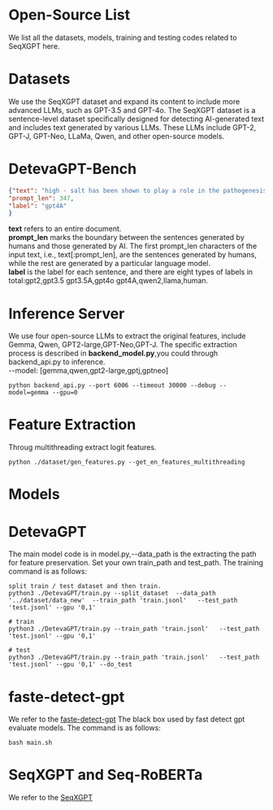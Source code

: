 # Open-Source List
We list all the datasets, models, training and testing codes related to SeqXGPT here.
# Datasets
We use the SeqXGPT dataset and expand its content to include more advanced LLMs, such as GPT-3.5 and GPT-4o. The SeqXGPT dataset is a sentence-level dataset specifically designed for detecting AI-generated text and includes text generated by various LLMs. These LLMs include GPT-2, GPT-J, GPT-Neo, LLaMa, Qwen, and other open-source models.
# DetevaGPT-Bench
```json
{"text": "high - salt has been shown to play a role in the pathogenesis of autoimmune disease . in this study , we investigated the effect of high - salt on the production of inflammatory mediators by arpe-19 cells and the possible mechanisms involved . arpe-19 cells were cultured with lps in dmem to which extra nacl had been added ( 20  mm and 40  mm ) .  High salt intake has been linked to the development of autoimmune diseases. In our study, we explored how high salt levels affect the production of inflammatory mediators in ARPE-19 cells and delved into the possible underlying mechanisms. We cultured ARPE-19 cells with LPS in DMEM, adding extra NaCl at concentrations of 20 mM and 40 mM.\n\nThe cells were incubated for 24 hours, after which we collected the supernatants and used ELISA to detect inflammatory cytokines. We also performed an MTT assay to check cell viability, ensuring that any observed effects weren't due to cytotoxicity.\n\nOur findings indicated that higher salt conditions significantly boosted the production of pro-inflammatory cytokines like IL-6 and TNF-\u03b1 in a dose-dependent manner. Additionally, we noticed an upregulation in the NF-\u03baB signaling pathway, suggesting it may play a role in the inflammatory response triggered by high salt.\n\nTo understand the mechanisms further, we conducted a Western blot analysis to observe the expression levels of key proteins in the NF-\u03baB pathway. We discovered that high salt conditions caused increased phosphorylation of I\u03baB\u03b1, indicating activation of NF-\u03baB.\n\nIn conclusion, our study suggests that high salt levels can heighten inflammatory responses in ARPE-19 cells through the activation of the NF-\u03baB signaling pathway. These insights shed light on how a high salt diet might contribute to the development of autoimmune diseases.",  
"prompt_len": 347,  
"label": "gpt4A"  
}
```
**text** refers to an entire document.  
**prompt_len** marks the boundary between the sentences generated by humans and those generated by AI. The first prompt_len characters of the input text, i.e., text[:prompt_len], are the sentences generated by humans, while the rest are generated by a particular language model.  
**label** is the label for each sentence, and there are eight types of labels in total:gpt2,gpt3.5 gpt3.5A,gpt4o gpt4A,qwen2,llama,human.  

# Inference Server
We use four open-source LLMs to extract the original features, include Gemma, Qwen, GPT2-large,GPT-Neo,GPT-J. The specific extraction process is described in **backend_model.py**,you could through backend_api.py to inference.  
--model: [gemma,qwen,gpt2-large,gptj,gptneo]
```plaintext
python backend_api.py --port 6006 --timeout 30000 --debug --model=gemma --gpu=0
```
# Feature Extraction 
Throug multithreading extract logit features.
```plaintext
python ./dataset/gen_features.py --get_en_features_multithreading
```
# Models
# DetevaGPT
The main model code is in model.py,--data_path is the extracting the path for feature preservation. Set your own train_path and test_path. The training command is as follows:
```plaintext
split train / test dataset and then train.
python3 ./DetevaGPT/train.py --split_dataset  --data_path '../dataset/data_new'  --train_path 'train.jsonl'   --test_path 'test.jsonl' --gpu '0,1'

# train
python3 ./DetevaGPT/train.py --train_path 'train.jsonl'   --test_path 'test.jsonl' --gpu '0,1'

# test
python3 ./DetevaGPT/train.py --train_path 'train.jsonl'   --test_path 'test.jsonl' --gpu '0,1' --do_test
```
# faste-detect-gpt
We refer to the [faste-detect-gpt](https://github.com/baoguangsheng/fast-detect-gpt) The black box used by fast detect gpt evaluate models.
The command is as follows:
```plaintext
bash main.sh
```
# SeqXGPT and Seq-RoBERTa
We refer to the [SeqXGPT](https://github.com/Jihuai-wpy/SeqXGPT)


